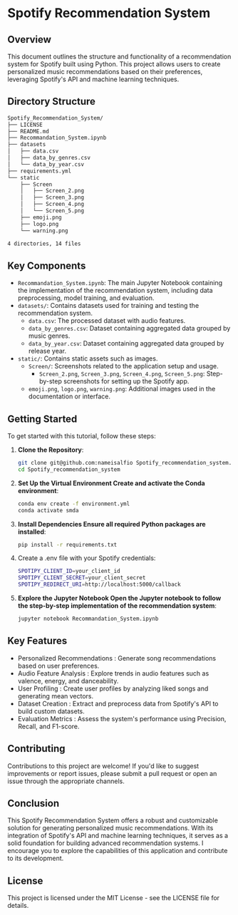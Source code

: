 # Spotify Recommendation System

## Overview
This document outlines the structure and functionality of a recommendation system for Spotify built using Python. This project allows users to create personalized music recommendations based on their preferences, leveraging Spotify's API and machine learning techniques.

## Directory Structure

```bash
Spotify_Recommendation_System/
├── LICENSE
├── README.md
├── Recommandation_System.ipynb
├── datasets
│   ├── data.csv
│   ├── data_by_genres.csv
│   └── data_by_year.csv
├── requirements.yml
└── static
    ├── Screen
    │   ├── Screen_2.png
    │   ├── Screen_3.png
    │   ├── Screen_4.png
    │   └── Screen_5.png
    ├── emoji.png
    ├── logo.png
    └── warning.png

4 directories, 14 files
```


## Key Components
- `Recommandation_System.ipynb`: The main Jupyter Notebook containing the implementation of the recommendation system, including data preprocessing, model training, and evaluation.
- `datasets/`: Contains datasets used for training and testing the recommendation system.
  - `data.csv`: The processed dataset with audio features.
  - `data_by_genres.csv`: Dataset containing aggregated data grouped by music genres.
  - `data_by_year.csv`: Dataset containing aggregated data grouped by release year.
- `static/`: Contains static assets such as images.
  - `Screen/`: Screenshots related to the application setup and usage.
    - `Screen_2.png`, `Screen_3.png`, `Screen_4.png`, `Screen_5.png`: Step-by-step screenshots for setting up the Spotify app.
  - `emoji.png`, `logo.png`, `warning.png`: Additional images used in the documentation or interface.


## Getting Started

To get started with this tutorial, follow these steps:

1. **Clone the Repository**:
   ```bash
   git clone git@github.com:nameisalfio Spotify_recommendation_system.git
   cd Spotify_recommendation_system
    ```

2. **Set Up the Virtual Environment Create and activate the Conda environment**:
   ```bash
   conda env create -f environment.yml
   conda activate smda
   ```

3. **Install Dependencies Ensure all required Python packages are installed**:

    ```bash
    pip install -r requirements.txt
    ```

4. Create a .env file with your Spotify credentials:

    ```bash
    SPOTIPY_CLIENT_ID=your_client_id
    SPOTIPY_CLIENT_SECRET=your_client_secret
    SPOTIPY_REDIRECT_URI=http://localhost:5000/callback
    ```

5. **Explore the Jupyter Notebook Open the Jupyter notebook to follow the step-by-step implementation of the recommendation system**:

    ```bash
    jupyter notebook Recommandation_System.ipynb
    ```

## Key Features

- Personalized Recommendations : Generate song recommendations based on user preferences.
- Audio Feature Analysis : Explore trends in audio features such as valence, energy, and danceability.
- User Profiling : Create user profiles by analyzing liked songs and generating mean vectors.
- Dataset Creation : Extract and preprocess data from Spotify's API to build custom datasets.
- Evaluation Metrics : Assess the system's performance using Precision, Recall, and F1-score.

## Contributing
Contributions to this project are welcome! If you'd like to suggest improvements or report issues, please submit a pull request or open an issue through the appropriate channels.

## Conclusion
This Spotify Recommendation System offers a robust and customizable solution for generating personalized music recommendations. With its integration of Spotify's API and machine learning techniques, it serves as a solid foundation for building advanced recommendation systems. I encourage you to explore the capabilities of this application and contribute to its development.

## License
This project is licensed under the MIT License - see the LICENSE file for details.